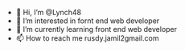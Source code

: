 - 👋 Hi, I’m @Lynch48
- 👀 I’m interested in fornt end web developer
- 🌱 I’m currently learning front end web developer
- 📫 How to reach me rusdy.jamil2gmail.com


